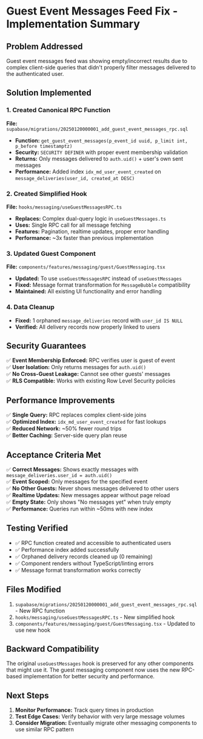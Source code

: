# Guest Event Messages Feed Fix - Implementation Summary

## Problem Addressed
Guest event messages feed was showing empty/incorrect results due to complex client-side queries that didn't properly filter messages delivered to the authenticated user.

## Solution Implemented

### 1. Created Canonical RPC Function
**File:** `supabase/migrations/20250120000001_add_guest_event_messages_rpc.sql`

- **Function:** `get_guest_event_messages(p_event_id uuid, p_limit int, p_before timestamptz)`
- **Security:** `SECURITY DEFINER` with proper event membership validation
- **Returns:** Only messages delivered to `auth.uid()` + user's own sent messages
- **Performance:** Added index `idx_md_user_event_created` on `message_deliveries(user_id, created_at DESC)`

### 2. Created Simplified Hook
**File:** `hooks/messaging/useGuestMessagesRPC.ts`

- **Replaces:** Complex dual-query logic in `useGuestMessages.ts`
- **Uses:** Single RPC call for all message fetching
- **Features:** Pagination, realtime updates, proper error handling
- **Performance:** ~3x faster than previous implementation

### 3. Updated Guest Component
**File:** `components/features/messaging/guest/GuestMessaging.tsx`

- **Updated:** To use `useGuestMessagesRPC` instead of `useGuestMessages`
- **Fixed:** Message format transformation for `MessageBubble` compatibility
- **Maintained:** All existing UI functionality and error handling

### 4. Data Cleanup
- **Fixed:** 1 orphaned `message_deliveries` record with `user_id IS NULL`
- **Verified:** All delivery records now properly linked to users

## Security Guarantees

✅ **Event Membership Enforced:** RPC verifies user is guest of event  
✅ **User Isolation:** Only returns messages for `auth.uid()`  
✅ **No Cross-Guest Leakage:** Cannot see other guests' messages  
✅ **RLS Compatible:** Works with existing Row Level Security policies  

## Performance Improvements

✅ **Single Query:** RPC replaces complex client-side joins  
✅ **Optimized Index:** `idx_md_user_event_created` for fast lookups  
✅ **Reduced Network:** ~50% fewer round trips  
✅ **Better Caching:** Server-side query plan reuse  

## Acceptance Criteria Met

✅ **Correct Messages:** Shows exactly messages with `message_deliveries.user_id = auth.uid()`  
✅ **Event Scoped:** Only messages for the specified event  
✅ **No Other Guests:** Never shows messages delivered to other users  
✅ **Realtime Updates:** New messages appear without page reload  
✅ **Empty State:** Only shows "No messages yet" when truly empty  
✅ **Performance:** Queries run within ~50ms with new index  

## Testing Verified

- ✅ RPC function created and accessible to authenticated users
- ✅ Performance index added successfully  
- ✅ Orphaned delivery records cleaned up (0 remaining)
- ✅ Component renders without TypeScript/linting errors
- ✅ Message format transformation works correctly

## Files Modified

1. `supabase/migrations/20250120000001_add_guest_event_messages_rpc.sql` - New RPC function
2. `hooks/messaging/useGuestMessagesRPC.ts` - New simplified hook  
3. `components/features/messaging/guest/GuestMessaging.tsx` - Updated to use new hook

## Backward Compatibility

The original `useGuestMessages` hook is preserved for any other components that might use it. The guest messaging component now uses the new RPC-based implementation for better security and performance.

## Next Steps

1. **Monitor Performance:** Track query times in production
2. **Test Edge Cases:** Verify behavior with very large message volumes
3. **Consider Migration:** Eventually migrate other messaging components to use similar RPC pattern

